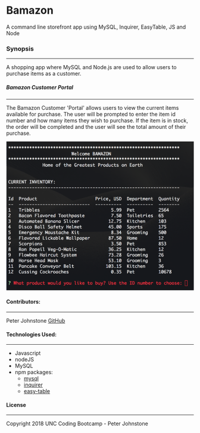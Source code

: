 # Bamazon
A command line storefront app using MySQL, Inquirer, EasyTable, JS and Node

### Synopsis
***

A shopping app where MySQL and Node.js are used to allow users to purchase items as a customer.

##### Bamazon Customer Portal
***

The Bamazon Customer 'Portal' allows users to view the current items available for purchase.  The user will be prompted to enter the item id number and how many items they wish to purchase.  If the item is in stock, the order will be completed and the user will see the total amount of their purchase.

![Customer Portal](Images/customer-view.png)


#### Contributors:
***

Peter Johnstone [GitHub](https://github.com/p2bilt)



#### Technologies Used:
***

* Javascript
* nodeJS
* MySQL
* npm packages:
	- [mysql](https://github.com/felixge/node-mysql)
	- [inquirer](github.com/SBoudrias/Inquirer.js)
	- [easy-table](github.com/eldargab/easy-table)



#### License
***

Copyright 2018 UNC Coding Bootcamp - Peter Johnstone

